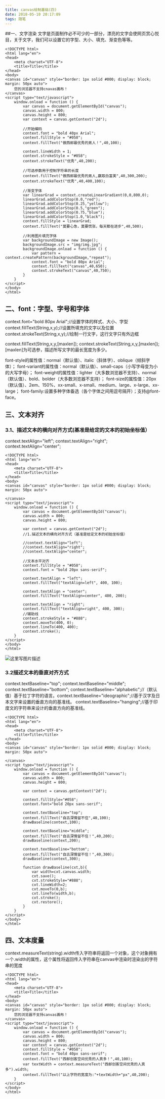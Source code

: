 ```yaml
---
title: canvas绘制基础(四)
date: 2018-05-10 20:17:09
tags: 随笔
---
```


##一、文字渲染
文字是页面制作必不可少的一部分，漂亮的文字会使网页赏心悦目，关于文字，我们可以设置它的字型、大小、填充、渐变色等等。
```
<!DOCTYPE html>
<html lang="en">
<head>
    <meta charset="UTF-8">
    <title>Title</title>
</head>
<body>
<canvas id="canvas" style="border: 1px solid #000; display: block; margin: 50px auto">
    您的浏览器不支持cnavas画布！
</canvas>
<script type="text/javascript">
    window.onload = function () {
        var canvas = document.getElementById("canvas");
        canvas.width = 800;
        canvas.height = 800;
        var context = canvas.getContext("2d");

        //开始编码
        context.font = "bold 40px Arial";
        context.fillStyle = "#058";
        context.fillText("做西邮最优秀的男人！",40,100);

        context.lineWidth = 1;
        context.strokeStyle = "#058";
        context.strokeText("优秀",40,200);

        //可选参数用于控制字符串的长度
        context.fillText("做西邮最优秀的男人,赢取白富美",40,300,200);
        context.strokeText("优秀",40,400,100);

        //渐变字体
        var linearGrad = context.createLinearGradient(0,0,800,0);
        linearGrad.addColorStop(0.0,"red");
        linearGrad.addColorStop(0.25,"yellow");
        linearGrad.addColorStop(0.5,"green");
        linearGrad.addColorStop(0.75,"blue");
        linearGrad.addColorStop(1.0,"black");
        context.fillStyle = linearGrad;
        context.fillText("莫要心急，莫要慌张，每天都在进步",40,500);

        //利用图片填充字体
        var backgroundImage = new Image();
        backgroundImage.src = "img/img.jpg";
        backgroundImage.onload = function () {
            var pattern = context.createPattern(backgroundImage,"repeat");
            context.font = "bold 80px Arial";
            context.fillText("canvas",40,650);
            context.strokeText("canvas",40,750);
        }
    }
</script>
</body>
</html>
```

<!-- more -->

## 二、font：字型、字号和字体
context.font="bold 80px Arial";//设置字体的样式、大小、字型
context.fillText(String,x,y);//设置所填充的文字以及位置
context.strokeText(String,x,y);//绘制一行文字，这行文字只有外边框

context.fillText(String,x,y,[maxlen]);
context.strokeText(String,x,y,[maxlen]);
[maxlen]为可选参，描述所写文字的最长宽度为多少。

font-style的属性值：normal（默认值）、italic（斜体字）、oblique（倾斜字体）；
font-variant的属性值：normal（默认值）、small-caps（小写字母变为小的大写字母）；
font-weight的属性值：lighter（大多数浏览器不支持）、normal（默认值）、bold、bolder（大多数浏览器不支持）；
font-size的属性值：20px（默认值）、2em、150%、xx-small、x-small、medium、large、x-large、xx-large；
font-family:设置多种字体备选（各个字体之间用逗号隔开）；支持@font-face。

## 三、文本对齐
### 3.1、描述文本的横向对齐方式(基准是给定的文本的初始坐标值）
context.textAlign="left";
context.textAlign="right";
context.textAlign="center";
```
<!DOCTYPE html>
<html lang="en">
<head>
    <meta charset="UTF-8">
    <title>Title</title>
</head>
<body>
<canvas id="canvas" style="border: 1px solid #000; display: block; margin: 50px auto">

</canvas>
<script type="text/javascript">
    window.onload = function () {
        var canvas = document.getElementById("canvas");
        canvas.width = 800;
        canvas.height = 800;

        var context = canvas.getContext("2d");
        //1.描述文本的横向对齐方式（基准是给定文本的初始坐标值）

        //context.textAlign="left";
        //context.textAlign="right";
        //context.textAlign="center";

        //文本水平对齐
        context.fillStyle = "#058";
        context.font = "bold 20px sans-serif";

        context.textAlign = "left";
        context.fillText("textAlign=left", 400, 100);

        context.textAlign = "center";
        context.fillText("textAlign=center", 400, 200);

        context.textAlign = "right";
        context.fillText("textAlign=right", 400, 300);
        //辅助线
        context.strokeStyle = "#888";
        context.moveTo(400, 0);
        context.lineTo(400, 400);
        context.stroke();
    }
</script>
</body>
</html>
```
![这里写图片描述](http://img.blog.csdn.net/20171124170407771?watermark/2/text/aHR0cDovL2Jsb2cuY3Nkbi5uZXQvd2VpeGluXzM3OTcyNzIz/font/5a6L5L2T/fontsize/400/fill/I0JBQkFCMA==/dissolve/70/gravity/SouthEast)

### 3.2描述文本的垂直对齐方式
context.textBaseline="top";
context.textBaseline="middle";
context.textBaseline="bottom";
context.textBaseline="alphabetic";//（默认值）基于拉丁字符的语言。context.textBaseline="ideographic";//基于汉字及日本文字来设置的垂直方向的基准线。
context.textBaseline="hanging";//基于印度文的字符串来设计的垂直方向的基准线。
```
<!DOCTYPE html>
<html lang="en">
<head>
    <meta charset="UTF-8">
    <title>Title</title>
</head>
<body>
<canvas id="canvas" style="border: 1px solid #000; display: block; margin: 50px auto">

</canvas>
<script type="text/javascript">
    window.onload = function () {
        var canvas = document.getElementById("canvas");
        canvas.width = 800;
        canvas.height = 800;

        var context = canvas.getContext("2d");
        
        context.fillStyle="#058";
        context.font="bold 20px sans-serif";

        context.textBaseline="top";
        context.fillText("自古深情留不住",40,100);
        drawBaseline(context,100);

        context.textBaseline="middle";
        context.fillText("自古深情留不住！",40,200);
        drawBaseline(context,200);

        context.textBaseline="bottom";
        context.fillText("自古深情留不住！",40,300);
        drawBaseline(context,300);

        function drawBaseline(cxt,b){
            var width=cxt.canvas.width;
            cxt.save();
            cxt.strokeStyle="#888";
            cxt.lineWidth=2;
            cxt.moveTo(0,b);
            cxt.lineTo(width,b);
            cxt.stroke();
            cxt.restore();
        }
    }
</script>
</body>
</html>
```
## 四、文本度量
context.measureText(string).width传入字符串将返回一个对象，这个对象拥有一个.width的属性，这个属性将返回传入字符串在canvas中渲染时渲染出的字符串的宽度
```
<!DOCTYPE html>
<html lang="en">
<head>
    <meta charset="UTF-8">
    <title>Title</title>
</head>
<body>
<canvas id="canvas" style="border: 1px solid #000; display: block; margin: 50px auto">
    您的浏览器不支持canvas画布！
</canvas>
<script type="text/javascript">
    window.onload = function () {
        var canvas = document.getElementById("canvas");
        canvas.width = 800;
        canvas.height = 800;
        var context = canvas.getContext("2d");
        context.fillStyle = "#058";
        context.font = "bold 40px sans-serif";
        context.fillText("西邮创客空间优秀的人真多！",40,100);
        var textWidth = context.measureText("西邮创客空间优秀的人真多").width;
        context.fillText("以上字符的宽度为:"+textWidth+"px",40,200);
    }
</script>
</body>
</html>
```


